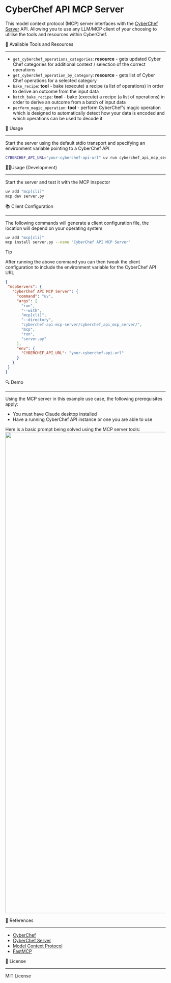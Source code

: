 # CyberChef API MCP Server

This model context protocol (MCP) server interfaces with the [CyberChef Server](https://github.com/gchq/CyberChef-server) API. Allowing you to use any LLM/MCP client of your choosing to utilise the tools and resources within CyberChef.

🧰 Available Tools and Resources

---
- `get_cyberchef_operations_categories`: __resource__ - gets updated Cyber Chef categories for additional context / selection of the correct operations
- `get_cyberchef_operation_by_category`: __resource__ - gets list of Cyber Chef operations for a selected category
- `bake_recipe`: __tool__ - bake (execute) a recipe (a list of operations) in order to derive an outcome from the input data
- `batch_bake_recipe`: __tool__ - bake (execute) a recipe (a list of operations) in order to derive an outcome from a batch of input data
- `perform_magic_operation`: __tool__ - perform CyberChef's magic operation which is designed to automatically detect how your data is encoded and which operations can be used to decode it

📝 Usage

---
Start the server using the default stdio transport and specifying an environment variable pointing to a CyberChef API

```bash
CYBERCHEF_API_URL="your-cyberchef-api-url" uv run cyberchef_api_mcp_server
```

🧑‍💻Usage (Development)

---
Start the server and test it with the MCP inspector

```bash
uv add "mcp[cli]"
mcp dev server.py
```

📚 Client Configuration

---
The following commands will generate a client configuration file, the location will depend on your operating system

```bash
uv add "mcp[cli]"
mcp install server.py --name "CyberChef API MCP Server"
```

> [!TIP]
> After running the above command you can then tweak the client configuration to include the environment variable for the CyberChef API URL

```json
{
 "mcpServers": {
   "CyberChef API MCP Server": {
     "command": "uv",
     "args": [
       "run",
       "--with",
       "mcp[cli]",
       "--directory",
       "cyberchef-api-mcp-server/cyberchef_api_mcp_server/",
       "mcp",
       "run",
       "server.py"
     ],
     "env": {
       "CYBERCHEF_API_URL": "your-cyberchef-api-url"
     }
   }
 }
}
```

🔍 Demo

---
Using the MCP server in this example use case, the following prerequisites apply:

- You must have Claude desktop installed
- Have a running CyberChef API instance or one you are able to use

Here is a basic prompt being solved using the MCP server tools:
<img width="1511" src="https://github.com/user-attachments/assets/657f52b3-43eb-4c3b-94f1-289fc12817b2" />

🙇 References

---

- [CyberChef](https://github.com/gchq/CyberChef)
- [CyberChef Server](https://github.com/gchq/CyberChef-server)
- [Model Context Protocol](https://github.com/modelcontextprotocol)
- [FastMCP](https://github.com/jlowin/fastmcp)

🪪 License

---
MIT License
